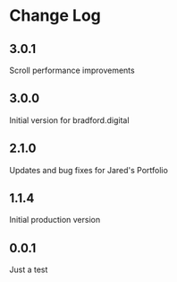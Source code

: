 # Change Log

## 3.0.1
Scroll performance improvements

## 3.0.0
Initial version for bradford.digital

## 2.1.0
Updates and bug fixes for Jared's Portfolio

## 1.1.4
Initial production version

## 0.0.1
Just a test
